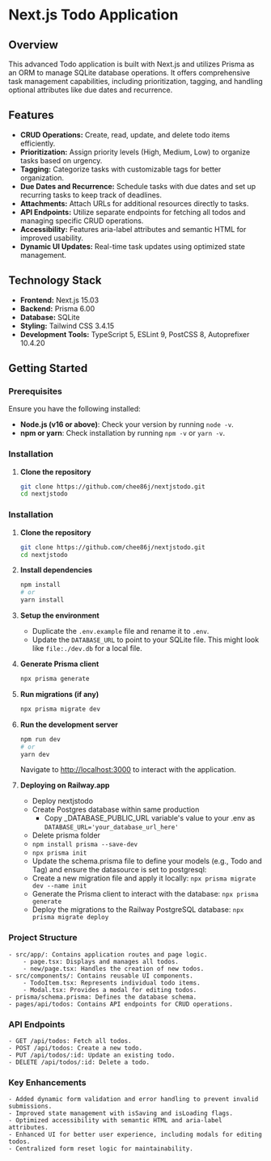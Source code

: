 # Next.js Todo Application

## Overview
This advanced Todo application is built with Next.js and utilizes Prisma as an ORM to manage SQLite database operations. It offers comprehensive task management capabilities, including prioritization, tagging, and handling optional attributes like due dates and recurrence.

## Features
- **CRUD Operations:** Create, read, update, and delete todo items efficiently.
- **Prioritization:** Assign priority levels (High, Medium, Low) to organize tasks based on urgency.
- **Tagging:** Categorize tasks with customizable tags for better organization.
- **Due Dates and Recurrence:** Schedule tasks with due dates and set up recurring tasks to keep track of deadlines.
- **Attachments:** Attach URLs for additional resources directly to tasks.
- **API Endpoints:** Utilize separate endpoints for fetching all todos and managing specific CRUD operations.
- **Accessibility:** Features aria-label attributes and semantic HTML for improved usability.
- **Dynamic UI Updates:** Real-time task updates using optimized state management.

## Technology Stack
- **Frontend:** Next.js 15.03
- **Backend:** Prisma 6.00
- **Database:** SQLite
- **Styling:** Tailwind CSS 3.4.15
- **Development Tools:** TypeScript 5, ESLint 9, PostCSS 8, Autoprefixer 10.4.20

## Getting Started

### Prerequisites
Ensure you have the following installed:
- **Node.js (v16 or above)**: Check your version by running `node -v`.
- **npm or yarn**: Check installation by running `npm -v` or `yarn -v`.



### Installation
1. **Clone the repository**
   ```bash
   git clone https://github.com/chee86j/nextjstodo.git
   cd nextjstodo

### Installation
1. **Clone the repository**
   ```bash
   git clone https://github.com/chee86j/nextjstodo.git
   cd nextjstodo

2. **Install dependencies**
    ```bash
    npm install
    # or
    yarn install
    ```

3. **Setup the environment**
    - Duplicate the `.env.example` file and rename it to `.env`.
    - Update the `DATABASE_URL` to point to your SQLite file. This might look like `file:./dev.db` for a local file.

4. **Generate Prisma client**
    ```bash
    npx prisma generate
    ```

5. **Run migrations (if any)**
    ```bash
    npx prisma migrate dev
    ```

 6. **Run the development server**
    ```bash
    npm run dev
    # or
    yarn dev
    ```
    Navigate to [http://localhost:3000](http://localhost:3000) to interact with the application.

 7. **Deploying on Railway.app**
    - Deploy nextjstodo
    - Create Postgres database within same production
      - Copy _DATABASE_PUBLIC_URL variable's value to your .env as
        `DATABASE_URL='your_database_url_here'`
    - Delete prisma folder
    - `npm install prisma --save-dev`
    - `npx prisma init`
    - Update the schema.prisma file to define your models (e.g., Todo and Tag) and   ensure the datasource is set to postgresql:
    - Create a new migration file and apply it locally: 
      `npx prisma migrate dev --name init`
    - Generate the Prisma client to interact with the database:
      `npx prisma generate`
    - Deploy the migrations to the Railway PostgreSQL database:
      `npx prisma migrate deploy`


### Project Structure
    - src/app/: Contains application routes and page logic.
        - page.tsx: Displays and manages all todos.
        - new/page.tsx: Handles the creation of new todos.
    - src/components/: Contains reusable UI components.
        - TodoItem.tsx: Represents individual todo items.
        - Modal.tsx: Provides a modal for editing todos.
    - prisma/schema.prisma: Defines the database schema.
    - pages/api/todos: Contains API endpoints for CRUD operations.

### API Endpoints
    - GET /api/todos: Fetch all todos.
    - POST /api/todos: Create a new todo.
    - PUT /api/todos/:id: Update an existing todo.
    - DELETE /api/todos/:id: Delete a todo.

### Key Enhancements
    - Added dynamic form validation and error handling to prevent invalid submissions.
    - Improved state management with isSaving and isLoading flags.
    - Optimized accessibility with semantic HTML and aria-label attributes.
    - Enhanced UI for better user experience, including modals for editing todos.
    - Centralized form reset logic for maintainability.

